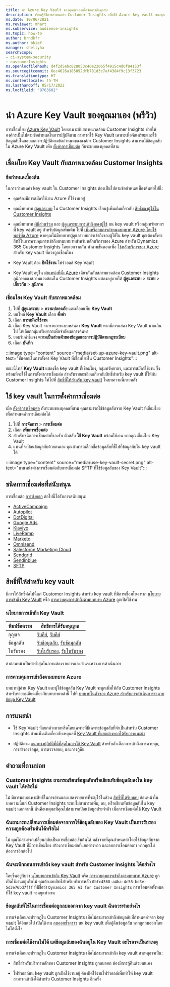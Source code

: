 ```yaml
---
title: นำ Azure Key Vault ของคุณมาเองเพื่อจัดการข้อมูลลับ
description: เรียนรู้วิธีการกำหนดค่า Customer Insights เพื่อใช้ Azure key vault ของคุณเอง
ms.date: 10/06/2021
ms.reviewer: mhart
ms.subservice: audience-insights
ms.topic: how-to
author: brndkfr
ms.author: bkief
manager: shellyha
searchScope:
- ci-system-security
- customerInsights
ms.openlocfilehash: d4f2d5ebc828053c40e22065f4915c4d0f84153f
ms.sourcegitcommit: 6ec4626a185892dfb781d3c7af4384f9c13f3723
ms.translationtype: HT
ms.contentlocale: th-TH
ms.lasthandoff: 05/17/2022
ms.locfileid: "8763602"
---
```

# <a name="bring-your-own-azure-key-vault-preview"></a>นำ Azure Key Vault ของคุณมาเอง (พรีวิว)

การเชื่อมโยง [Azure Key Vault](/azure/key-vault/general/basic-concepts) โดยเฉพาะกับสภาพแวดล้อม Customer Insights ช่วยให้องค์กรเป็นไปตามข้อกำหนดในการปฏิบัติตาม
สามารถใช้ Key Vault เฉพาะเพื่อจัดเตรียมและใช้ข้อมูลลับในขอบเขตการปฏิบัติตามข้อกำหนดขององค์กร Customer Insights สามารถใช้ข้อมูลลับใน Azure Key Vault เพื่อ [ตั้งค่าการเชื่อมต่อ](connections.md) กับระบบของบุคคลที่สาม

## <a name="link-the-key-vault-to-the-customer-insights-environment"></a>เชื่อมโยง Key Vault กับสภาพแวดล้อม Customer Insights

### <a name="prerequisites"></a>ข้อกำหนดเบื้องต้น

ในการกำหนดค่า key vault ใน Customer Insights ต้องเป็นไปตามข้อกำหนดเบื้องต้นต่อไปนี้:

- คุณต้องมีการสมัครใช้งาน Azure ที่ใช้งานอยู่

- คุณมีบทบาท [ผู้ดูแลระบบ](permissions.md#admin) ใน Customer Insights เรียนรู้เพิ่มเติมเกี่ยวกับ [สิทธิ์ของผู้ใช้ใน Customer Insights](permissions.md#assign-roles-and-permissions)

- คุณมีบทบาท [ผู้มีส่วนร่วม](/azure/role-based-access-control/built-in-roles#contributor) และ [ผู้ดูแลระบบการเข้าถึงของผู้ใช้](/azure/role-based-access-control/built-in-roles#user-access-administrator) บน key vault หรือกลุ่มทรัพยากรที่ key vault อยู่ สำหรับข้อมูลเพิ่มเติม ไปที่ [เพิ่มหรือลบการกำหนดบทบาท Azure โดยใช้พอร์ทัล Azure](/azure/role-based-access-control/role-assignments-portal) หากคุณไม่มีบทบาทผู้ดูแลระบบการเข้าถึงของผู้ใช้ใน key vault คุณต้องตั้งค่าสิทธิ์ในการควบคุมการเข้าถึงตามบทบาทสำหรับหลักบริการของ Azure สำหรับ Dynamics 365 Customer Insights โดยแยกจากกัน ทำตามขั้นตอนเพื่อ [ใช้หลักบริการของ Azure](connect-service-principal.md) สำหรับ key vault ที่ควรถูกเชื่อมโยง

- Key Vault ต้อง **ปิดใช้งาน** ไฟร์วอลล์ Key Vault

- Key Vault อยู่ใน [ตำแหน่งที่ตั้ง Azure](https://azure.microsoft.com/global-infrastructure/geographies/#overview) เดียวกันกับสภาพแวดล้อม Customer Insights ภูมิภาคของสภาพแวดล้อมใน Customer Insights แสดงอยู่ภายใต้ **ผู้ดูแลระบบ** > **ระบบ** > **เกี่ยวกับ** > **ภูมิภาค**

### <a name="link-a-key-vault-to-the-environment"></a>เชื่อมโยง Key Vault กับสภาพแวดล้อม

1. ไปที่ **ผู้ดูแลระบบ** > **ความปลอดภัย** และเลือกแท็บ **Key Vault**
1. บนไทล์ **Key Vault** เลือก **ตั้งค่า**
1. เลือก **การสมัครใช้งาน**
1. เลือก Key Vault จากรายการแบบหล่นลง **Key Vault** หากมีการแสดง Key Vault มากเกินไป ให้เลือกกลุ่มทรัพยากรเพื่อจำกัดผลการค้นหา
1. ยอมรับคำชี้แจง **ความเป็นส่วนตัวของข้อมูลและการปฏิบัติตามกฎระเบียบ**
1. เลือก **บันทึก**

:::image type="content" source="media/set-up-azure-key-vault.png" alt-text="ขั้นตอนในการตั้งค่า Key Vault ที่เชื่อมโยงใน Customer Insights":::

ขณะนี้ไทล์ **Key Vault** แสดงชื่อ key vault ที่เชื่อมโยง, กลุ่มทรัพยากร, และการสมัครใช้งาน ซึ่งพร้อมที่จะใช้ในการตั้งค่าการเชื่อมต่อ
สำหรับรายละเอียดเกี่ยวกับสิทธิ์สำหรับ key vault ที่ให้กับ Customer Insights ให้ไปที่ [สิทธิ์ที่ให้สำหรับ key vault](#permissions-granted-on-the-key-vault) ในบทความนี้ภายหลัง

## <a name="use-the-key-vault-in-the-connection-setup"></a>ใช้ key vault ในการตั้งค่าการเชื่อมต่อ

เมื่อ [ตั้งค่าการเชื่อมต่อ](connections.md) กับระบบของบุคคลที่สาม คุณสามารถใช้ข้อมูลลับจาก Key Vault ที่เชื่อมโยงเพื่อกำหนดค่าการเชื่อมต่อได้

1. ไปที่ **การจัดการ** > **การเชื่อมต่อ**
1. เลือก **เพิ่มการเชื่อมต่อ**
1. สำหรับชนิดการเชื่อมต่อที่รองรับ ตัวสลับ **ใช้ Key Vault** พร้อมใช้งาน หากคุณเชื่อมโยง Key Vault
1. แทนที่จะป้อนข้อมูลลับด้วยตนเอง คุณสามารถเลือกชื่อข้อมูลลับที่ชี้ไปที่ข้อมูลลับใน key vault ได้

:::image type="content" source="media/use-key-vault-secret.png" alt-text="บานหน้าต่างการเชื่อมต่อกับการเชื่อมต่อ SFTP ที่ใช้ข้อมูลลับของ Key Vault":::

## <a name="supported-connection-types"></a>ชนิดการเชื่อมต่อที่สนับสนุน

การเชื่อมต่อ [การส่งออก](export-destinations.md) ต่อไปนี้ได้รับการสนับสนุน:

* [ActiveCampaign](export-active-campaign.md)
* [Autopilot](export-autopilot.md)
* [DotDigital](export-dotdigital.md)
* [Google Ads](export-google-ads.md)
* [Klaviyo](export-klaviyo.md)
* [LiveRamp](export-liveramp.md)
* [Marketo](export-marketo.md)
* [Omnisend](export-omnisend.md)
* [Salesforce Marketing Cloud](export-salesforce.md)
* [Sendgrid](export-sendgrid.md)
* [Sendinblue](export-sendinblue.md)
* [SFTP](export-sftp.md)

## <a name="permissions-granted-on-the-key-vault"></a>สิทธิ์ที่ให้สำหรับ key vault

มีการให้สิทธิ์ต่อไปนี้แก่ Customer Insights สำหรับ key vault ที่มีการเชื่อมโยง หาก [นโยบายการเข้าถึง Key Vault](/azure/key-vault/general/assign-access-policy?tabs=azure-portal) หรือ [การควบคุมการเข้าถึงตามบทบาท Azure](/azure/key-vault/general/rbac-guide?tabs=azure-cli) ถูกเปิดใช้งาน

### <a name="key-vault-access-policy"></a>นโยบายการเข้าถึง Key Vault

| พิมพ์ข้อความ        | สิทธิการได้รับอนุญาต          |
| ----------- | -------------------- |
| กุญแจ         | [รับคีย์](/rest/api/keyvault/keys/get-keys/get-keys), [รับคีย์](/rest/api/keyvault/keys/get-key/get-key)                                 |
| ข้อมูลลับ      | [รับข้อมูลลับ](/rest/api/keyvault/secrets/get-secrets/get-secrets), [รับข้อมูลลับ](/rest/api/keyvault/secrets/get-secret/get-secret)                     |
| ใบรับรอง | [รับใบรับรอง](/rest/api/keyvault/certificates/get-certificates/get-certificates), [รับใบรับรอง](/rest/api/keyvault/certificates/get-certificate/get-certificate) |

ค่าก่อนหน้าเป็นค่าต่ำสุดในการแสดงรายการและอ่านระหว่างการดำเนินการ

### <a name="azure-role-based-access-control"></a>การควบคุมการเข้าถึงตามบทบาท Azure

บทบาทผู้อ่าน Key Vault และผู้ใช้ข้อมูลลับ Key Vault จะถูกเพิ่มให้กับ Customer Insights สำหรับรายละเอียดเกี่ยวกับบทบาทเหล่านี้ ไปที่ [บทบาทในตัวของ Azure สำหรับการดำเนินการระนาบข้อมูล Key Vault](/azure/key-vault/general/rbac-guide?tabs=azure-cli)

## <a name="recommendations"></a>การแนะนำ

- ใช้ Key Vault ที่แยกต่างหากหรือโดยเฉพาะที่มีเฉพาะข้อมูลลับที่จำเป็นสำหรับ Customer Insights อ่านเพิ่มเติมเกี่ยวกับเหตุผลที่ [Key Vault ที่แยกต่างหากได้รับการแนะนำ](/azure/key-vault/general/best-practices#why-we-recommend-separate-key-vaults)

- ปฏิบัติตาม [แนวทางปฏิบัติที่ดีที่สุดในการใช้ Key Vault](/azure/key-vault/general/best-practices#turn-on-logging) สำหรับตัวเลือกการเข้าถึงการควบคุม, การสำรองข้อมูล, การตรวจสอบ, และการกู้คืน

## <a name="frequently-asked-questions"></a>คำถามที่ถามบ่อย

### <a name="can-customer-insights-write-secrets-or-overwrite-secrets-into-the-key-vault"></a>Customer Insights สามารถเขียนข้อมูลลับหรือเขียนทับข้อมูลลับลงใน key vault ได้หรือไม่

ไม่ มีการมอบเฉพาะสิทธิ์ในการอ่านและแสดงรายการที่ระบุไว้ในส่วน [สิทธิ์ที่ได้รับมอบ](#permissions-granted-on-the-key-vault) ก่อนหน้าในบทความนี้แก่ Customer Insights ระบบไม่สามารถเพิ่ม, ลบ, หรือเขียนทับข้อมูลลับใน key vault นอกจากนี้ นั่นคือเหตุผลที่คุณไม่สามารถป้อนข้อมูลประจำตัว เมื่อการเชื่อมต่อใช้ Key Vault

### <a name="can-i-change-a-connection-from-using-key-vault-secrets-to-default-authentication"></a>ฉันสามารถเปลี่ยนการเชื่อมต่อจากการใช้ข้อมูลลับของ Key Vault เป็นการรับรองความถูกต้องเริ่มต้นได้หรือไม่

ไม่ คุณไม่สามารถเปลี่ยนกลับเป็นการเชื่อมต่อเริ่มต้นได้ หลังจากที่คุณกำหนดค่าโดยใช้ข้อมูลลับจาก Key Vault ที่มีการเชื่อมโยง สร้างการเชื่อมต่อที่แยกต่างหาก และลบการเชื่อมต่อเก่า หากคุณไม่ต้องการอีกต่อไป

### <a name="how-can-i-revoke-access-to-a-key-vault-for-customer-insights"></a>ฉันจะเพิกถอนการเข้าถึง key vault สำหรับ Customer Insights ได้อย่างไร

โดยขึ้นอยู่กับว่า [นโยบายการเข้าถึง Key Vault](/azure/key-vault/general/assign-access-policy?tabs=azure-portal) หรือ [การควบคุมการเข้าถึงตามบทบาท Azure](/azure/key-vault/general/rbac-guide?tabs=azure-cli) ถูกเปิดใช้งานอยู่หรือไม่ คุณต้องลบสิทธิ์สำหรับบริการหลัก `0bfc4568-a4ba-4c58-bd3e-5d3e76bd7fff` ที่มีชื่อว่า `Dynamics 365 AI for Customer Insights` การเชื่อมต่อทั้งหมดที่ใช้ key vault จะหยุดทำงาน

### <a name="a-secret-thats-used-in-a-connection-got-removed-from-the-key-vault-what-can-i-do"></a>ข้อมูลลับที่ใช้ในการเชื่อมต่อถูกลบออกจาก key vault ฉันควรทำอย่างไร

การแจ้งเตือนจะปรากฏใน Customer Insights เมื่อไม่สามารถเข้าถึงข้อมูลลับที่กำหนดค่าจาก key vault ได้อีกต่อไป เปิดใช้งาน [ลบออกชั่วคราว](/azure/key-vault/general/soft-delete-overview) บน key vault เพื่อกู้คืนข้อมูลลับ หากถูกลบออกโดยไม่ได้ตั้งใจ

### <a name="a-connection-doesnt-work-but-my-secret-is-in-the-key-vault-what-might-be-the-cause"></a>การเชื่อมต่อใช้งานไม่ได้ แต่ข้อมูลลับของฉันอยู่ใน Key Vault อะไรอาจเป็นสาเหตุ

การแจ้งเตือนจะปรากฏใน Customer Insights เมื่อไม่สามารถเข้าถึง key vault สาเหตุอาจเป็น:

- สิทธิ์สำหรับบริการหลักของ Customer Insights ถูกลบออก ต้องมีการกู้คืนด้วยตนเอง

- ไฟร์วอลล์บน key vault ถูกเปิดใช้งานอยู่ ต้องปิดใช้งานไฟร์วอลล์เพื่อทำให้ key vault สามารถเข้าถึงได้สำหรับ Customer Insights อีกครั้ง
